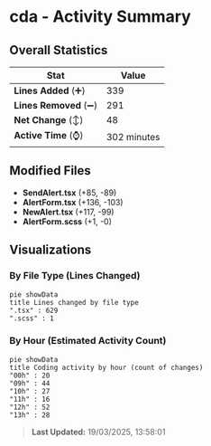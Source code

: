 # cda - Activity Summary 

## Overall Statistics

| Stat                   | Value                                                             |
| ---------------------- | ----------------------------------------------------------------- |
| **Lines Added** (➕)   | 339                                          |
| **Lines Removed** (➖) | 291                                        |
| **Net Change** (↕)    | 48                |
| **Active Time** (⌚)   | 302 minutes |


## Modified Files
- **SendAlert.tsx** (+85, -89)
- **AlertForm.tsx** (+136, -103)
- **NewAlert.tsx** (+117, -99)
- **AlertForm.scss** (+1, -0)

## Visualizations

### By File Type (Lines Changed)

```mermaid
pie showData
title Lines changed by file type
".tsx" : 629
".scss" : 1
```

### By Hour (Estimated Activity Count)

```mermaid
pie showData
title Coding activity by hour (count of changes)
"00h" : 20
"09h" : 44
"10h" : 27
"11h" : 16
"12h" : 52
"13h" : 28
```


> **Last Updated:** 19/03/2025, 13:58:01